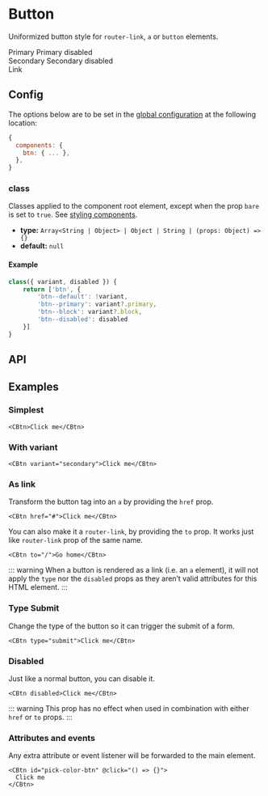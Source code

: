 # Button

Uniformized button style for `router-link`, `a` or `button` elements.

<showcase-root>
    <div class="flex flex-col gap-4">
        <div class="flex flex-wrap gap-x-6 gap-y-2">
            <CBtn>Primary</CBtn>
            <CBtn disabled>Primary disabled</CBtn>
        </div>
        <div class="flex flex-wrap gap-x-6 gap-y-2">
            <CBtn variant="secondary">Secondary</CBtn>
            <CBtn variant="secondary" disabled>Secondary disabled</CBtn>
        </div>
        <div class="flex flex-wrap gap-x-6 gap-y-2">
            <CBtn href="#" variant="link">
            Link
            </CBtn>
        </div>
    </div>
</showcase-root>

## Config

The options below are to be set in the [global configuration](/guide/config.html) at the following location:

```js
{
  components: {
    btn: { ... },
  },
}
```

### class

Classes applied to the component root element, except when the prop `bare` is set to `true`. See [styling components](/guide/styling-components).

- **type:** `Array<String | Object> | Object | String | (props: Object) => {}`
- **default:** `null`

#### Example

```js
class({ variant, disabled }) {
    return ['btn', {
        'btn--default': !variant,
        'btn--primary': variant?.primary,
        'btn--block': variant?.block,
        'btn--disabled': disabled
    }]
}
```

## API

<Docgen :components="['CBtn']" />

## Examples

### Simplest

```vue-html
<CBtn>Click me</CBtn>
```

### With variant

```vue-html
<CBtn variant="secondary">Click me</CBtn>
```

### As link

Transform the button tag into an `a` by providing the `href` prop.

```vue-html
<CBtn href="#">Click me</CBtn>
```

You can also make it a `router-link`, by providing the `to` prop. It works just like `router-link` prop of the same name.

```vue-html
<CBtn to="/">Go home</CBtn>
```

::: warning
When a button is rendered as a link (i.e. an `a` element), it will not apply the `type` nor the `disabled` props as they aren’t valid attributes for this HTML element.
:::

### Type Submit

Change the type of the button so it can trigger the submit of a form.

```vue-html
<CBtn type="submit">Click me</CBtn>
```

### Disabled

Just like a normal button, you can disable it.

```vue-html
<CBtn disabled>Click me</CBtn>
```

::: warning
This prop has no effect when used in combination with either `href` or `to` props.
:::

### Attributes and events

Any extra attribute or event listener will be forwarded to the main element.

```vue-html
<CBtn id="pick-color-btn" @click="() => {}">
  Click me
</CBtn>
```
